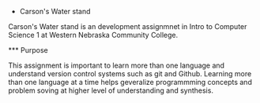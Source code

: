 * Carson's Water stand

Carson's Water stand is an development assignmnet in Intro to Computer Science 1 at Western Nebraska Community College.

*** Purpose

This assignment is important to learn more than one language and understand version control systems such as git and Github. Learning more than one language at a time helps geveralize programmming concepts and problem soving at higher level of understanding and synthesis.